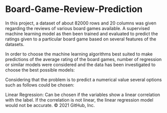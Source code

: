 # Board-Game-Review-Prediction
In this project, a dataset of about 82000 rows and 20 columns was given regarding the reviews of various board games available. A supervised machine learning model as then been trained and evaluated to predict the ratings given to a particular board game based on several features of the datasets.

In order to choose the machine learning algorithms best suited to make predictions of the average rating of the board games, number of regression or similar models were considered and the data has been investigated to choose the best possible models:

Considering that the problem is to predict a numerical value several options such as follows could be chosen:

Linear Regression: Can be chosen if the variables show a linear correlation with the label. If the correlation is not linear, the linear regression model would not be accurate.
© 2021 GitHub, Inc.

